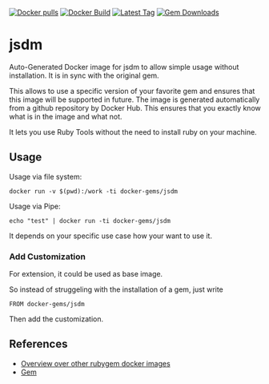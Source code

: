 [![Docker pulls](https://img.shields.io/docker/pulls/rubygem/jsdm.svg)](https://hub.docker.com/r/rubygem/jsdm/)
[![Docker Build](https://img.shields.io/docker/automated/rubygem/jsdm.svg)](https://hub.docker.com/r/rubygem/jsdm/)
[![Latest Tag](https://img.shields.io/github/tag/docker-rubygem/jsdm.svg)](https://hub.docker.com/r/rubygem/jsdm/)
[![Gem Downloads](https://img.shields.io/gem/dt/jsdm.svg)](https://rubygems.org/gems/jsdm/)
# jsdm

Auto-Generated Docker image for jsdm to allow simple usage without installation.
It is in sync with the original gem.

This allows to use a specific version of your favorite gem and ensures that this image will be supported in future.
The image is generated automatically from a github repository by Docker Hub.
This ensures that you exactly know what is in the image and what not.

It lets you use Ruby Tools without the need to install ruby on your machine.

## Usage

Usage via file system:

`docker run -v $(pwd):/work -ti docker-gems/jsdm`

Usage via Pipe:

`echo "test" | docker run -ti docker-gems/jsdm`

It depends on your specific use case how your want to use it.

### Add Customization

For extension, it could be used as base image.

So instead of struggeling with the installation of a gem, just write

`FROM docker-gems/jsdm`

Then add the customization.

## References

 - [Overview over other rubygem docker images](https://github.com/thinkbot/docker-rubygem)
 - [Gem](https://rubygems.org/gems/jsdm/)
